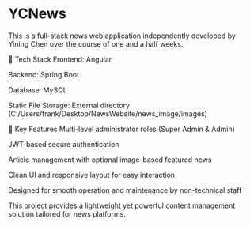 # YCNews
This is a full-stack news web application independently developed by Yining Chen over the course of one and a half weeks.

🔧 Tech Stack
Frontend: Angular

Backend: Spring Boot

Database: MySQL

Static File Storage: External directory (C:/Users/frank/Desktop/NewsWebsite/news_image/images)

🌟 Key Features
Multi-level administrator roles (Super Admin & Admin)

JWT-based secure authentication

Article management with optional image-based featured news

Clean UI and responsive layout for easy interaction

Designed for smooth operation and maintenance by non-technical staff

This project provides a lightweight yet powerful content management solution tailored for news platforms.



